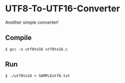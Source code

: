 # UTF8-To-UTF16-Converter
Another simple converter!

## Compile
    $ gcc -o utf8to16 utf8to16.c

## Run
    $ ./utf8to16 < SAMPLEutf8.txt
